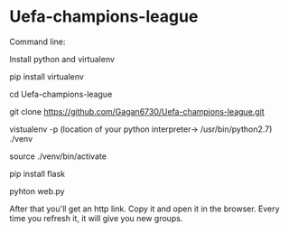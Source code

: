 # Uefa-champions-league
Command line:

Install python and virtualenv

pip install virtualenv

cd Uefa-champions-league

git clone https://github.com/Gagan6730/Uefa-champions-league.git

vistualenv -p (location of your python interpreter-> /usr/bin/python2.7) ./venv

source ./venv/bin/activate

pip install flask

pyhton web.py

After that you'll get an http link. Copy it and open it in the browser. Every time you refresh it, it will give you new groups.
